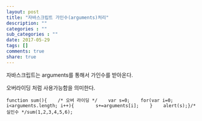 ```yaml
---
layout: post
title: "자바스크립트 가인수(arguments)처리"
description: ""
categories : ""
sub_categories : ""
date: 2017-05-29
tags: []
comments: true
share: true
---
```


자바스크립트는 arguments를 통해서 가인수를 받아온다.

오버라이딩 처럼 사용가능함을 의미한다.

  

    function sum(){    /* 오버 라이딩 */    var s=0;    for(var i=0; i<arguments.length; i++){        s+=arguments[i];    }    alert(s);}/* 실인수 */sum(1,2,3,4,5,6);

  

